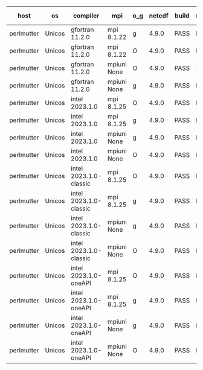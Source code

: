 

| host     | os       | compiler                              | mpi                      | o_g        | netcdf        | build       | u_pass          | u_fail          | s_pass            | s_fail            | e_pass             | e_fail             | nuopc_pass       | nuopc_fail       | artifacts link          |
|----------|----------|---------------------------------------|--------------------------|------------|---------------|-------------|-----------------|-----------------|-------------------|-------------------|--------------------|--------------------|------------------|------------------|-------------------------|
| perlmutter | Unicos | gfortran 11.2.0 | mpi 8.1.22  | g | 4.9.0  | PASS | None | None | None | None | None | None | None | None | <a href="https://github.com/esmf-org/esmf-test-artifacts/tree/982e498e572f84644409ebe6723884d8bea67f0b/fix_darshan/gfortran/11.2.0/g/mpi/8.1.22" target="_blank">982e498</a> | 
| perlmutter | Unicos | gfortran 11.2.0 | mpi 8.1.22  | O | 4.9.0  | PASS | None | None | None | None | None | None | None | None | <a href="https://github.com/esmf-org/esmf-test-artifacts/tree/bcfcc99e7cec77f03f2d20eec03ce3819b7f8827/fix_darshan/gfortran/11.2.0/O/mpi/8.1.22" target="_blank">bcfcc99</a> | 
| perlmutter | Unicos | gfortran 11.2.0 | mpiuni None  | O | 4.9.0  | PASS | 12392 | 0 | 8 | 0 | 44 | 0 | None | None | <a href="https://github.com/esmf-org/esmf-test-artifacts/tree/e178d035407806285ac5f68d146b9bcd45bf0dc7/fix_darshan/gfortran/11.2.0/O/mpiuni/None" target="_blank">e178d03</a> | 
| perlmutter | Unicos | gfortran 11.2.0 | mpiuni None  | g | 4.9.0  | PASS | None | None | None | None | None | None | None | None | <a href="https://github.com/esmf-org/esmf-test-artifacts/tree/3697a30c39edd7504759ec400ea5a2ada6724995/fix_darshan/gfortran/11.2.0/g/mpiuni/None" target="_blank">3697a30</a> | 
| perlmutter | Unicos | intel 2023.1.0 | mpi 8.1.25  | O | 4.9.0  | PASS | None | None | None | None | None | None | None | None | <a href="https://github.com/esmf-org/esmf-test-artifacts/tree/4bf780139a8d911ccf555c7ec6c39cabbd2a037f/fix_darshan/intel/2023.1.0/O/mpi/8.1.25" target="_blank">4bf7801</a> | 
| perlmutter | Unicos | intel 2023.1.0 | mpi 8.1.25  | g | 4.9.0  | PASS | None | None | None | None | None | None | None | None | <a href="https://github.com/esmf-org/esmf-test-artifacts/tree/c8f91f4e03b3a04108cb69058df14ebf0948519a/fix_darshan/intel/2023.1.0/g/mpi/8.1.25" target="_blank">c8f91f4</a> | 
| perlmutter | Unicos | intel 2023.1.0 | mpiuni None  | g | 4.9.0  | PASS | None | None | None | None | None | None | None | None | <a href="https://github.com/esmf-org/esmf-test-artifacts/tree/b84c8100fe536f1d06cbbed1c00dcc6994a308d0/fix_darshan/intel/2023.1.0/g/mpiuni/None" target="_blank">b84c810</a> | 
| perlmutter | Unicos | intel 2023.1.0 | mpiuni None  | O | 4.9.0  | PASS | None | None | None | None | None | None | None | None | <a href="https://github.com/esmf-org/esmf-test-artifacts/tree/467f9d4145209965af29e85bfac600a9433c8ea9/fix_darshan/intel/2023.1.0/O/mpiuni/None" target="_blank">467f9d4</a> | 
| perlmutter | Unicos | intel 2023.1.0-classic | mpi 8.1.25  | O | 4.9.0  | PASS | None | None | None | None | None | None | None | None | <a href="https://github.com/esmf-org/esmf-test-artifacts/tree/1869c30800f374ac9b423597f24fbf92f696730f/fix_darshan/intel/2023.1.0-classic/O/mpi/8.1.25" target="_blank">1869c30</a> | 
| perlmutter | Unicos | intel 2023.1.0-classic | mpi 8.1.25  | g | 4.9.0  | PASS | None | None | None | None | None | None | None | None | <a href="https://github.com/esmf-org/esmf-test-artifacts/tree/36fd2538ab9f03463c0af99955b1f77f7ee58dc4/fix_darshan/intel/2023.1.0-classic/g/mpi/8.1.25" target="_blank">36fd253</a> | 
| perlmutter | Unicos | intel 2023.1.0-classic | mpiuni None  | g | 4.9.0  | PASS | None | None | None | None | None | None | None | None | <a href="https://github.com/esmf-org/esmf-test-artifacts/tree/7fb5b155f874dba2a8fc07c674bbf4cde30c41fd/fix_darshan/intel/2023.1.0-classic/g/mpiuni/None" target="_blank">7fb5b15</a> | 
| perlmutter | Unicos | intel 2023.1.0-classic | mpiuni None  | O | 4.9.0  | PASS | None | None | None | None | None | None | None | None | <a href="https://github.com/esmf-org/esmf-test-artifacts/tree/1e79ea377a8571f270947a755e3822a6aeee9208/fix_darshan/intel/2023.1.0-classic/O/mpiuni/None" target="_blank">1e79ea3</a> | 
| perlmutter | Unicos | intel 2023.1.0-oneAPI | mpi 8.1.25  | O | 4.9.0  | PASS | None | None | None | None | None | None | None | None | <a href="https://github.com/esmf-org/esmf-test-artifacts/tree/4a7dcdca5b8999e4c1bdd06ae80965c73b7c565d/fix_darshan/intel/2023.1.0-oneAPI/O/mpi/8.1.25" target="_blank">4a7dcdc</a> | 
| perlmutter | Unicos | intel 2023.1.0-oneAPI | mpi 8.1.25  | g | 4.9.0  | PASS | None | None | None | None | None | None | None | None | <a href="https://github.com/esmf-org/esmf-test-artifacts/tree/46c44d66ba8527f4aea3b47f1c3e412f32a0c93f/fix_darshan/intel/2023.1.0-oneAPI/g/mpi/8.1.25" target="_blank">46c44d6</a> | 
| perlmutter | Unicos | intel 2023.1.0-oneAPI | mpiuni None  | g | 4.9.0  | PASS | None | None | None | None | None | None | None | None | <a href="https://github.com/esmf-org/esmf-test-artifacts/tree/3453c69d0d8383952e50da23714696a5b13cd38f/fix_darshan/intel/2023.1.0-oneAPI/g/mpiuni/None" target="_blank">3453c69</a> | 
| perlmutter | Unicos | intel 2023.1.0-oneAPI | mpiuni None  | O | 4.9.0  | PASS | None | None | None | None | None | None | None | None | <a href="https://github.com/esmf-org/esmf-test-artifacts/tree/e6fc5f989cc2a440ced6ea2521b11bb3118426ba/fix_darshan/intel/2023.1.0-oneAPI/O/mpiuni/None" target="_blank">e6fc5f9</a> | 
